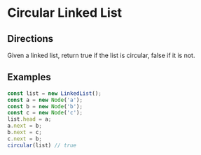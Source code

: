 # Circular Linked List

## Directions

Given a linked list, return true if the list is circular, false if it is not.

## Examples

```javascript
const list = new LinkedList();
const a = new Node('a');
const b = new Node('b');
const c = new Node('c');
list.head = a;
a.next = b;
b.next = c;
c.next = b;
circular(list) // true
```
